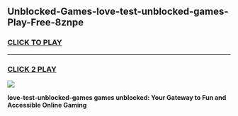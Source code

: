 
## Unblocked-Games-love-test-unblocked-games-Play-Free-8znpe
<h3>
<a href="https://premium76.site?title=love-test-unblocked-games&ref=10A">CLICK TO PLAY</a></h3>
<hr>

<h3>
<a href="https://premium76.site?title=love-test-unblocked-games&ref=10A">CLICK 2 PLAY</a>
  
</h3>

<a href="https://premium76.site?title=love-test-unblocked-games&ref=10A"><img src="https://clearcache.store/games.png"></a>


**love-test-unblocked-games games unblocked: Your Gateway to Fun and Accessible Online Gaming**

